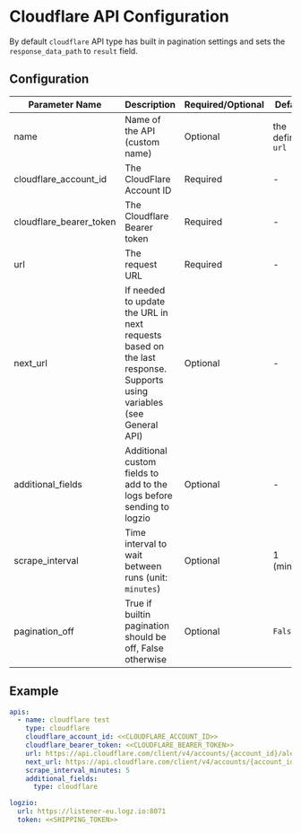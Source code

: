 # Cloudflare API Configuration
By default `cloudflare` API type has built in pagination settings and sets the `response_data_path` to `result` field.  

## Configuration
| Parameter Name          | Description                                                                                                         | Required/Optional | Default           |
|-------------------------|---------------------------------------------------------------------------------------------------------------------|-------------------|-------------------|
| name                    | Name of the API (custom name)                                                                                       | Optional          | the defined `url` |
| cloudflare_account_id   | The CloudFlare Account ID                                                                                           | Required          | -                 |
| cloudflare_bearer_token | The Cloudflare Bearer token                                                                                         | Required          | -                 |
| url                     | The request URL                                                                                                     | Required          | -                 |
| next_url                | If needed to update the URL in next requests based on the last response. Supports using variables (see General API) | Optional          | -                 |
| additional_fields       | Additional custom fields to add to the logs before sending to logzio                                                | Optional          | -                 |
| scrape_interval         | Time interval to wait between runs (unit: `minutes`)                                                                | Optional          | 1 (minute)        |
| pagination_off          | True if builtin pagination should be off, False otherwise                                                           | Optional          | `False`           |

## Example
```Yaml
apis:
  - name: cloudflare test
    type: cloudflare
    cloudflare_account_id: <<CLOUDFLARE_ACCOUNT_ID>>
    cloudflare_bearer_token: <<CLOUDFLARE_BEARER_TOKEN>>
    url: https://api.cloudflare.com/client/v4/accounts/{account_id}/alerting/v3/history?since=2024-05-21T04%3A06%3A20.522451Z
    next_url: https://api.cloudflare.com/client/v4/accounts/{account_id}/alerting/v3/history?since={res.result.[0].sent}
    scrape_interval_minutes: 5
    additional_fields:
      type: cloudflare

logzio:
  url: https://listener-eu.logz.io:8071
  token: <<SHIPPING_TOKEN>>
```

